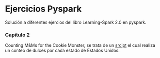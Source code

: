 # Ejercicios  Pyspark 
Solución a diferentes ejercios del libro  Learning-Spark 2.0  en pyspark.

### Capítulo 2
Counting M&Ms for the Cookie Monster, se trata de un [srcipt](https://github.com/MayraCid/pyspark/blob/main/pythonProject/mnmcount_ejercicio.py) el cual realiza un conteo de dulces por cada estado de Estados Unidos.

